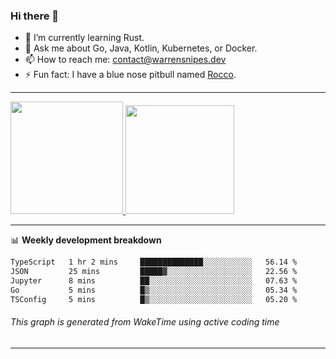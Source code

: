 ### Hi there 👋

- 🌱 I’m currently learning Rust.
- 💬 Ask me about Go, Java, Kotlin, Kubernetes, or Docker.
- 📫 How to reach me: contact@warrensnipes.dev
- ⚡ Fun fact: I have a blue nose pitbull named [Rocco](https://i.imgur.com/iLsSCKu.jpg).

-------


<a href="https://github.com/LockedThread/LockedThread">
  <img height="180em" src="https://github-readme-stats.vercel.app/api?username=LockedThread&theme=transparent&bg_color=00000000&show_icons=true&count_private=true" />
  <img height="174em" src="https://github-readme-stats.vercel.app/api/top-langs?username=LockedThread&theme=transparent&layout=compact&hide_progress=true&bg_color=00000000" />
  </a>

-------

📊 **Weekly development breakdown**
<!--START_SECTION:waka-->

```txt
TypeScript   1 hr 2 mins     ██████████████░░░░░░░░░░░   56.14 %
JSON         25 mins         █████▓░░░░░░░░░░░░░░░░░░░   22.56 %
Jupyter      8 mins          ██░░░░░░░░░░░░░░░░░░░░░░░   07.63 %
Go           5 mins          █▒░░░░░░░░░░░░░░░░░░░░░░░   05.34 %
TSConfig     5 mins          █▒░░░░░░░░░░░░░░░░░░░░░░░   05.20 %
```

<!--END_SECTION:waka-->
###### *This graph is generated from WakeTime using active coding time*
-------

